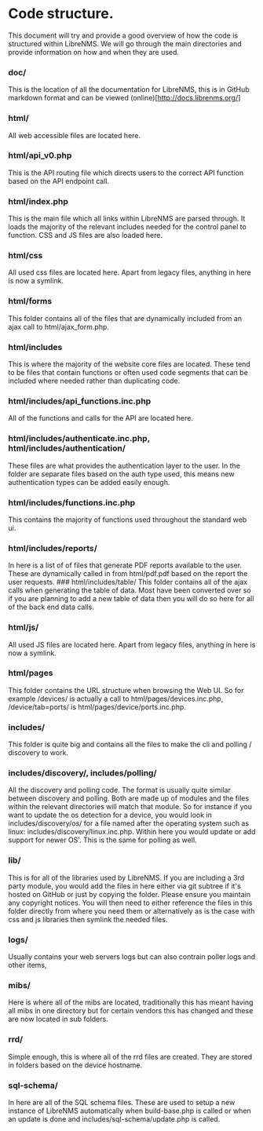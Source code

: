 # Code structure.

This document will try and provide a good overview of how the code is structured within LibreNMS. We will go through the main directories and provide information on how and when they are used.

### doc/
This is the location of all the documentation for LibreNMS, this is in GitHub markdown format and can be viewed (online)[http://docs.librenms.org/]

### html/
All web accessible files are located here.
### html/api_v0.php
This is the API routing file which directs users to the correct API function based on the API endpoint call.
### html/index.php
This is the main file which all links within LibreNMS are parsed through. It loads the majority of the relevant includes needed for the control panel to function. CSS and JS files are also loaded here.
### html/css
All used css files are located here. Apart from legacy files, anything in here is now a symlink.
### html/forms
This folder contains all of the files that are dynamically included from an ajax call to html/ajax_form.php. 
### html/includes
This is where the majority of the website core files are located. These tend to be files that contain functions or often used code segments that can be included where needed rather than duplicating code.
### html/includes/api_functions.inc.php
All of the functions and calls for the API are located here.
### html/includes/authenticate.inc.php, html/includes/authentication/
These files are what provides the authentication layer to the user. In the folder are separate files based on the auth type used, this means new authentication types can be added easily enough.
### html/includes/functions.inc.php
This contains the majority of functions used throughout the standard web ui.
### html/includes/reports/
In here is a list of of files that generate PDF reports available to the user. These are dynamically called in from html/pdf.pdf based on the report the user requests.
### html/includes/table/
This folder contains all of the ajax calls when generating the table of data. Most have been converted over so if you are planning to add a new table of data then you will do so here for all of the back end data calls.
### html/js/
All used JS files are located here. Apart from legacy files, anything in here is now a symlink.
### html/pages
This folder contains the URL structure when browsing the Web UI. So for example /devices/ is actually a call to html/pages/devices.inc.php, /device/tab=ports/ is html/pages/device/ports.inc.php.

### includes/
This folder is quite big and contains all the files to make the cli and polling / discovery to work.
### includes/discovery/, includes/polling/
All the discovery and polling code. The format is usually quite similar between discovery and polling. Both are made up of modules and the files within the relevant directories will match that module. So for instance if you want to update the os detection for a device, you would look in includes/discovery/os/ for a file named after the operating system such as linux: includes/discovery/linux.inc.php. Within here you would update or add support for newer OS'. This is the same for polling as well.

### lib/
This is for all of the libraries used by LibreNMS. If you are including a 3rd party module, you would add the files in here either via git subtree if it's hosted on GitHub or just by copying the folder. Please ensure you maintain any copyright notices. You will then need to either reference the files in this folder directly from where you need them or alternatively as is the case with css and js libraries then symlink the needed files.

### logs/
Usually contains your web servers logs but can also contrain poller logs and other items,

### mibs/
Here is where all of the mibs are located, traditionally this has meant having all mibs in one directory but for certain vendors this has changed and these are now located in sub folders.

### rrd/
Simple enough, this is where all of the rrd files are created. They are stored in folders based on the device hostname.

### sql-schema/
In here are all of the SQL schema files. These are used to setup a new instance of LibreNMS automatically when build-base.php is called or when an update is done and includes/sql-schema/update.php is called.


